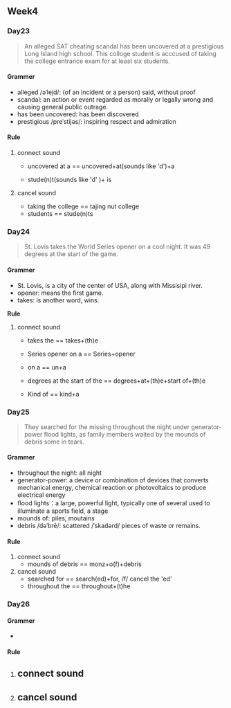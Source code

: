 ## Week4

### Day23

> An alleged SAT cheating scandal has been uncovered at a prestigious Long Island high school. This colloge student is acccused of taking the college entrance exam for at least six students.

#### Grammer

- alleged /əˈlejd/: (of an incident or a person) said, without proof
- scandal: an action or event regarded as morally or legally wrong and causing general public outrage.
- has been uncovered: has been discovered
- prestigious /preˈstijəs/: inspiring respect and admiration

#### Rule

1. connect sound 

   - uncovered at a == uncovered+at(sounds like 'd')+a

   - stude(n)t(sounds like 'd' )+ is 

      

2. cancel sound

   - taking the college == tajing nut college
   - students == stude(n)ts

### Day24

> St. Lovis takes the World Series opener on a cool night. It was 49 degrees at the start of the game.

#### Grammer

- St. Lovis, is a city of the center of USA, along with Missisipi river.
- opener: means the first game.
- takes: is another word, wins.

**Rule**

1. connect sound 

   - takes the == takes+(th)e
   - Series opener on a == Series+opener
   - on a == un+a 

   - degrees at the start of the == degrees+at+(th)e+start of+(th)e
   - Kind of == kind+a

### Day25

> They searched for the missing throughout the night under generator-power flood lights, as family members waited by the mounds of debris some in tears.

#### Grammer

- throughout the night: all night 
- generator-power: a device or combination of devices that converts mechanical energy, chemical reaction or photovoltaics to produce electrical energy
- flood lights：a large, powerful light, typically one of several used to illuminate a sports field, a stage
- mounds of: piles, moutains
- debris /dəˈbrē/: scattered /ˈskadərd/ pieces of waste or remains.

#### **Rule**

1. connect sound 
   - mounds of debris == monz+o(f)+debris
2. cancel sound
   - searched for == search(ed)+for, /f/ cancel the 'ed'
   - throughout the == throughout+(t)he 

### Day26

> 

#### Grammer

- 

#### **Rule**

1. connect sound 
   - 
2. cancel sound
   - 
